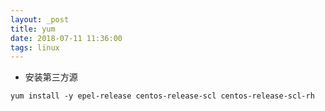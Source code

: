 ```yaml
---
layout: _post
title: yum
date: 2018-07-11 11:36:00
tags: linux
---
```


* 安装第三方源
```shell
yum install -y epel-release centos-release-scl centos-release-scl-rh
```
